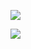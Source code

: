 
![][what manager seek]

![][should be doing]





[what manager seek]: https://i.postimg.cc/k4Qqt4js/Screenshot-from-2023-02-28-14-22-53.png
[should be doing]: https://i.postimg.cc/HW6FvX75/Screenshot-from-2023-02-28-14-26-25.png